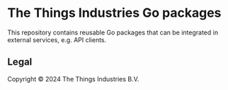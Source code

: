 # The Things Industries Go packages

This repository contains reusable Go packages that can be integrated in external services, e.g. API clients.

## Legal

Copyright © 2024 The Things Industries B.V.

